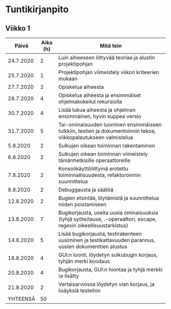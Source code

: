 # Tuntikirjanpito

## Viikko 1

Päivä      | Aika (h)| Mitä tein |
-----------|---------|--------|
24.7.2020  | 2       | Luin aiheeseen liittyvää teoriaa ja alustin projektipohjan  |
25.7.2020  | 1       | Projektipohjan viimeistely viikon kriteerien mukaan  |
27.7.2020  | 2       | Opiskelua aiheesta |
28.7.2020  | 4       | Opiskelua aiheesta ja ensimmäiset ohjelmakokeilut rekursiolla |
30.7.2020  | 4       | Lisää lukua aiheesta ja ohjelman ensimmäinen, hyvin suppea versio |
31.7.2020  | 5       | Tai-ominaisuuden luominen ensimmäiseen tulkkiin, testien ja dokumentoinnin tekoa, viikkopalautukseen valmistelua |
5.8.2020   | 2       | Sulkujen oikean toiminnan rakentaminen |
6.8.2020   | 2       | Sulkujen oikean toiminnan viimeistely tämänhetkisille operaattoreille |
7.8.2020   | 2       | Konsolikäyttöliittymä erotettu toiminnallisuudesta, refaktoroinnin suunnittelua |
8.8.2020   | 2       | Debuggausta ja säätöä |
12.8.2020  | 2       | Bugien etsintää, löytämistä ja suunnittelua niiden poistamiseen |
13.8.2020  | 7       | Bugikorjausta, useita uusia ominaisuuksia (tyhjä syöte/lause, .-operaattori, escape, regexin oikeellisuustarkistus) |
14.8.2020  | 5       | Lisää bugikorjausta, testirakenteen uusiminen ja testikattavuuden parannus, uusien dokumenttien alustus |
18.8.2020  | 4       | GUI:n luonti, löydetyn sulkubugin korjaus, tyhjän merki koodaus |
20.8.2020  | 4       | Bugikorjausta, GUI:n hiontaa ja tyhjä merkki \\e lisätty |
21.8.2020  | 2       | Vertaisarviossa löydetyn vian korjaus, ja lisäyksiä testeihin |
YHTEENSÄ   | 50       | |

